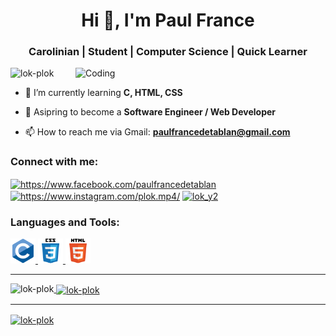 <h1 align="center">Hi 👋, I'm Paul France</h1>
<h3 align="center">Carolinian | Student | Computer Science | Quick Learner</h3>
<img align="right" alt="Coding" width="400" src="https://user-images.githubusercontent.com/74038190/212750672-2f3f2b50-c84f-4ed8-a60a-849ae69ff9df.gif">

<p align="left"> <img src="https://komarev.com/ghpvc/?username=lok-plok&label=Profile%20views&color=0e75b6&style=flat" alt="lok-plok" /> </p>

- 🌱 I’m currently learning **C, HTML, CSS**

- 👯 Asipring to become a **Software Engineer / Web Developer**

- 📫 How to reach me via Gmail: **paulfrancedetablan@gmail.com**

<h3 align="left">Connect with me:</h3>
<p align="left">
<a href="https://fb.com/https://www.facebook.com/paulfrancedetablan" target="blank"><img align="center" src="https://raw.githubusercontent.com/rahuldkjain/github-profile-readme-generator/master/src/images/icons/Social/facebook.svg" alt="https://www.facebook.com/paulfrancedetablan" height="30" width="40" /></a>
<a href="https://instagram.com/https://www.instagram.com/plok.mp4/" target="blank"><img align="center" src="https://raw.githubusercontent.com/rahuldkjain/github-profile-readme-generator/master/src/images/icons/Social/instagram.svg" alt="https://www.instagram.com/plok.mp4/" height="30" width="40" /></a>
<a href="https://discord.gg/lok_y2" target="blank"><img align="center" src="https://raw.githubusercontent.com/rahuldkjain/github-profile-readme-generator/master/src/images/icons/Social/discord.svg" alt="lok_y2" height="30" width="40" /></a>
</p>

<h3 align="left">Languages and Tools:</h3>
<p align="left"> <a href="https://getbootstrap.com" target="_blank" rel="noreferrer">  
  <img src="https://raw.githubusercontent.com/devicons/devicon/master/icons/c/c-original.svg" alt="c" width="40" height="40"/> </a> <a href="https://www.w3schools.com/css/" target="_blank" rel="noreferrer"> 
  <img src="https://raw.githubusercontent.com/devicons/devicon/master/icons/css3/css3-original-wordmark.svg" alt="css3" width="40" height="40"/> </a> <a href="https://git-scm.com/" target="_blank" rel="noreferrer"> 
  <img src="https://raw.githubusercontent.com/devicons/devicon/master/icons/html5/html5-original-wordmark.svg" alt="html5" width="40" height="40"/> </a> <a href="https://developer.mozilla.org/en-US/docs/Web/JavaScript" target="_blank" rel="noreferrer">     <hr>

<p><img align="left" src="https://github-readme-stats.vercel.app/api/top-langs?username=lok-plok&show_icons=true&locale=en&layout=compact" alt="lok-plok" /></p>

<p>&nbsp;<img align="center" src="https://github-readme-stats.vercel.app/api?username=lok-plok&show_icons=true&locale=en" alt="lok-plok" /></p><hr>

<p><img align="center" src="https://github-readme-streak-stats.herokuapp.com/?user=lok-plok&" alt="lok-plok" /></p>
